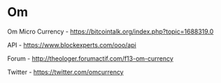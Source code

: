 # Om
Om Micro Currency - https://bitcointalk.org/index.php?topic=1688319.0

API - https://www.blockexperts.com/ooo/api

Forum - http://theologer.forumactif.com/f13-om-currency

Twitter - https://twitter.com/omcurrency
